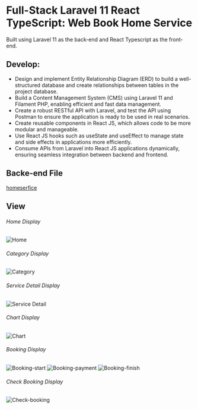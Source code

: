 # Full-Stack Laravel 11 React TypeScript: Web Book Home Service
Built using Laravel 11 as the back-end and React Typescript as the front-end.

## Develop:
- Design and implement Entity Relationship Diagram (ERD) to build a well-structured database and create relationships between tables in the project database.
- Build a Content Management System (CMS) using Laravel 11 and Filament PHP, enabling efficient and fast data management.
- Create a robust RESTful API with Laravel, and test the API using Postman to ensure the application is ready to be used in real scenarios.
- Create reusable components in React JS, which allows code to be more modular and manageable.
- Use React JS hooks such as useState and useEffect to manage state and side effects in applications more efficiently.
- Consume APIs from Laravel into React JS applications dynamically, ensuring seamless integration between backend and frontend.


## Backe-end File

[homeserfice](https://github.com/fakhri-iz/homeservice)

## View
###### Home Display
![Home](https://github.com/fakhri-iz/homeservicefe/blob/main/public/assets/images/index.png)

###### Category Display
![Category](https://github.com/fakhri-iz/homeservicefe/blob/main/public/assets/images/category.png)

###### Service Detail Display
![Service Detail](https://github.com/fakhri-iz/homeservicefe/blob/main/public/assets/images/service-detail.png)

###### Chart Display
![Chart](https://github.com/fakhri-iz/homeservicefe/blob/main/public/assets/images/chart.png)

###### Booking Display
![Booking-start](https://github.com/fakhri-iz/homeservicefe/blob/main/public/assets/images/booking-start.png)
![Booking-payment](https://github.com/fakhri-iz/homeservicefe/blob/main/public/assets/images/booking-payment.png)
![Booking-finish](https://github.com/fakhri-iz/homeservicefe/blob/main/public/assets/images/booking-finished.png)

###### Check Booking Display
![Check-booking](https://github.com/fakhri-iz/homeservicefe/blob/main/public/assets/images/check%20booking.png)


